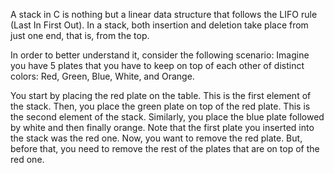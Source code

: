 A stack in C is nothing but a linear data structure that follows the LIFO rule (Last In First Out). In a stack, both insertion and deletion take place from just one end, that is, from the top.

In order to better understand it, consider the following scenario: Imagine you have 5 plates that you have to keep on top of each other of distinct colors: Red, Green, Blue, White, and Orange.

You start by placing the red plate on the table. This is the first element of the stack. Then, you place the green plate on top of the red plate. This is the second element of the stack. Similarly, you place the blue plate followed by white and then finally orange. Note that the first plate you inserted into the stack was the red one. Now, you want to remove the red plate. But, before that, you need to remove the rest of the plates that are on top of the red one.
